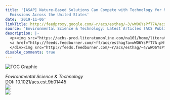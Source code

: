 ```yaml
---
title: '[ASAP] Nature-Based Solutions Can Compete with Technology for Mitigating Air
  Emissions Across the United States'
date: '2019-11-06'
linkTitle: http://feedproxy.google.com/~r/acs/esthag/~3/wWO6YsPfT7A/acs.est.9b01445
source: 'Environmental Science & Technology: Latest Articles (ACS Publications)'
description: |-
  <p><img src="https://achs-prod.literatumonline.com/na101/home/literatum/publisher/achs/journals/content/esthag/0/esthag.ahead-of-print/acs.est.9b01445/20191030/images/medium/es9b01445_0005.gif" alt="TOC Graphic"/></p><div><cite>Environmental Science & Technology</cite></div><div>DOI: 10.1021/acs.est.9b01445</div><div class="feedflare">
  <a href="http://feeds.feedburner.com/~ff/acs/esthag?a=wWO6YsPfT7A:pHferIOhrvY:yIl2AUoC8zA"><img src="http://feeds.feedburner.com/~ff/acs/esthag?d=yIl2AUoC8zA" border="0"></img></a>
  </div><img src="http://feeds.feedburner.com/~r/acs/esthag/~4/wWO6YsPfT7A" ...
disable_comments: true
---
```

<p><img src="https://achs-prod.literatumonline.com/na101/home/literatum/publisher/achs/journals/content/esthag/0/esthag.ahead-of-print/acs.est.9b01445/20191030/images/medium/es9b01445_0005.gif" alt="TOC Graphic"/></p><div><cite>Environmental Science & Technology</cite></div><div>DOI: 10.1021/acs.est.9b01445</div><div class="feedflare">
<a href="http://feeds.feedburner.com/~ff/acs/esthag?a=wWO6YsPfT7A:pHferIOhrvY:yIl2AUoC8zA"><img src="http://feeds.feedburner.com/~ff/acs/esthag?d=yIl2AUoC8zA" border="0"></img></a>
</div><img src="http://feeds.feedburner.com/~r/acs/esthag/~4/wWO6YsPfT7A" ...
